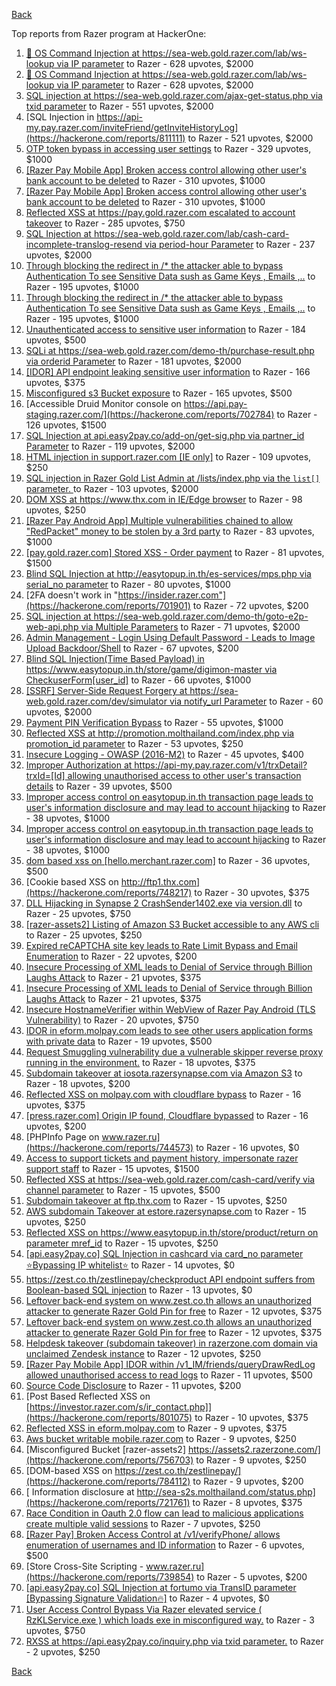 [Back](../README.md)

Top reports from Razer program at HackerOne:

1. [🐞 OS Command Injection at https://sea-web.gold.razer.com/lab/ws-lookup via IP parameter](https://hackerone.com/reports/821962) to Razer - 628 upvotes, $2000
2. [🐞 OS Command Injection at https://sea-web.gold.razer.com/lab/ws-lookup via IP parameter](https://hackerone.com/reports/821962) to Razer - 628 upvotes, $2000
3. [SQL injection at https://sea-web.gold.razer.com/ajax-get-status.php via txid parameter](https://hackerone.com/reports/819738) to Razer - 551 upvotes, $2000
4. [SQL Injection in https://api-my.pay.razer.com/inviteFriend/getInviteHistoryLog](https://hackerone.com/reports/811111) to Razer - 521 upvotes, $2000
5. [OTP token bypass in accessing user settings](https://hackerone.com/reports/699082) to Razer - 329 upvotes, $1000
6. [[Razer Pay  Mobile App] Broken access control allowing other user's bank account to be deleted](https://hackerone.com/reports/757095) to Razer - 310 upvotes, $1000
7. [[Razer Pay  Mobile App] Broken access control allowing other user's bank account to be deleted](https://hackerone.com/reports/757095) to Razer - 310 upvotes, $1000
8. [Reflected XSS at https://pay.gold.razer.com escalated to account takeover](https://hackerone.com/reports/723060) to Razer - 285 upvotes, $750
9. [SQL Injection at https://sea-web.gold.razer.com/lab/cash-card-incomplete-translog-resend via period-hour Parameter](https://hackerone.com/reports/781205) to Razer - 237 upvotes, $2000
10. [Through blocking the redirect in /* the attacker able to bypass Authentication To see Sensitive Data sush as Game Keys , Emails ,..](https://hackerone.com/reports/736273) to Razer - 195 upvotes, $1000
11. [Through blocking the redirect in /* the attacker able to bypass Authentication To see Sensitive Data sush as Game Keys , Emails ,..](https://hackerone.com/reports/736273) to Razer - 195 upvotes, $1000
12. [Unauthenticated access to sensitive user information](https://hackerone.com/reports/702677) to Razer - 184 upvotes, $500
13. [SQLi at https://sea-web.gold.razer.com/demo-th/purchase-result.php via orderid Parameter](https://hackerone.com/reports/777693) to Razer - 181 upvotes, $2000
14. [[IDOR] API endpoint leaking sensitive user information](https://hackerone.com/reports/723118) to Razer - 166 upvotes, $375
15. [Misconfigured s3 Bucket exposure](https://hackerone.com/reports/700051) to Razer - 165 upvotes, $500
16. [Accessible Druid Monitor console on https://api.pay-staging.razer.com/](https://hackerone.com/reports/702784) to Razer - 126 upvotes, $1500
17. [SQL Injection at api.easy2pay.co/add-on/get-sig.php via partner_id Parameter](https://hackerone.com/reports/768195) to Razer - 119 upvotes, $2000
18. [HTML injection in support.razer.com [IE only]](https://hackerone.com/reports/826463) to Razer - 109 upvotes, $250
19. [SQL injection in Razer Gold List Admin at /lists/index.php via the `list[]` parameter. ](https://hackerone.com/reports/824307) to Razer - 103 upvotes, $2000
20. [DOM XSS at https://www.thx.com in IE/Edge browser](https://hackerone.com/reports/702981) to Razer - 98 upvotes, $250
21. [[Razer Pay Android App] Multiple vulnerabilities chained to allow "RedPacket" money to be stolen by a 3rd party](https://hackerone.com/reports/753280) to Razer - 83 upvotes, $1000
22. [[pay.gold.razer.com] Stored XSS - Order payment](https://hackerone.com/reports/706916) to Razer - 81 upvotes, $1500
23. [Blind SQL Injection at http://easytopup.in.th/es-services/mps.php via serial_no parameter](https://hackerone.com/reports/790914) to Razer - 80 upvotes, $1000
24. [2FA doesn't work in "https://insider.razer.com"](https://hackerone.com/reports/701901) to Razer - 72 upvotes, $200
25. [SQL injection at https://sea-web.gold.razer.com/demo-th/goto-e2p-web-api.php via Multiple Parameters](https://hackerone.com/reports/777698) to Razer - 71 upvotes, $2000
26. [Admin Management - Login Using Default Password - Leads to Image Upload Backdoor/Shell](https://hackerone.com/reports/699030) to Razer - 67 upvotes, $200
27. [Blind SQL Injection(Time Based Payload) in  https://www.easytopup.in.th/store/game/digimon-master via CheckuserForm[user_id]](https://hackerone.com/reports/789259) to Razer - 66 upvotes, $1000
28. [[SSRF] Server-Side Request Forgery at https://sea-web.gold.razer.com/dev/simulator via notify_url Parameter](https://hackerone.com/reports/777664) to Razer - 60 upvotes, $2000
29. [Payment PIN Verification Bypass](https://hackerone.com/reports/702383) to Razer - 55 upvotes, $1000
30. [Reflected XSS at http://promotion.molthailand.com/index.php via promotion_id parameter](https://hackerone.com/reports/772116) to Razer - 53 upvotes, $250
31. [Insecure Logging - OWASP (2016-M2)](https://hackerone.com/reports/700624) to Razer - 45 upvotes, $400
32. [Improper Authorization at https://api-my.pay.razer.com/v1/trxDetail?trxId=[Id] allowing unauthorised access to other user's transaction details](https://hackerone.com/reports/754339) to Razer - 39 upvotes, $500
33. [Improper access control on easytopup.in.th transaction page leads to user's information disclosure and may lead to account hijacking](https://hackerone.com/reports/776877) to Razer - 38 upvotes, $1000
34. [Improper access control on easytopup.in.th transaction page leads to user's information disclosure and may lead to account hijacking](https://hackerone.com/reports/776877) to Razer - 38 upvotes, $1000
35. [dom based xss on [hello.merchant.razer.com]](https://hackerone.com/reports/767944) to Razer - 36 upvotes, $500
36. [Cookie based XSS on http://ftp1.thx.com](https://hackerone.com/reports/748217) to Razer - 30 upvotes, $375
37. [DLL Hijacking in Synapse 2  CrashSender1402.exe via version.dll](https://hackerone.com/reports/702252) to Razer - 25 upvotes, $750
38. [[razer-assets2] Listing of Amazon S3 Bucket accessible to any AWS cli  ](https://hackerone.com/reports/710319) to Razer - 25 upvotes, $250
39. [Expired reCAPTCHA site key leads to Rate Limit Bypass and Email Enumeration](https://hackerone.com/reports/758280) to Razer - 22 upvotes, $200
40. [Insecure Processing of XML leads to Denial of Service through Billion Laughs Attack](https://hackerone.com/reports/754117) to Razer - 21 upvotes, $375
41. [Insecure Processing of XML leads to Denial of Service through Billion Laughs Attack](https://hackerone.com/reports/754117) to Razer - 21 upvotes, $375
42. [Insecure HostnameVerifier within WebView of Razer Pay Android (TLS Vulnerability)](https://hackerone.com/reports/795272) to Razer - 20 upvotes, $750
43. [IDOR in eform.molpay.com leads to see other users application forms with private data](https://hackerone.com/reports/790829) to Razer - 19 upvotes, $500
44. [Request Smuggling vulnerability due a vulnerable skipper reverse proxy running in the environment.](https://hackerone.com/reports/711679) to Razer - 18 upvotes, $375
45. [Subdomain takeover at iosota.razersynapse.com via Amazon S3](https://hackerone.com/reports/813313) to Razer - 18 upvotes, $200
46. [Reflected XSS on molpay.com with cloudflare bypass](https://hackerone.com/reports/800360) to Razer - 16 upvotes, $375
47. [[press.razer.com] Origin IP found, Cloudflare bypassed](https://hackerone.com/reports/776933) to Razer - 16 upvotes, $200
48. [PHPInfo Page on www.razer.ru](https://hackerone.com/reports/744573) to Razer - 16 upvotes, $0
49. [Access to support tickets and payment history, impersonate razer support staff](https://hackerone.com/reports/776110) to Razer - 15 upvotes, $1500
50. [Reflected XSS at https://sea-web.gold.razer.com/cash-card/verify via channel parameter](https://hackerone.com/reports/769086) to Razer - 15 upvotes, $500
51. [Subdomain takeover at ftp.thx.com](https://hackerone.com/reports/703591) to Razer - 15 upvotes, $250
52. [AWS subdomain Takeover at estore.razersynapse.com](https://hackerone.com/reports/785179) to Razer - 15 upvotes, $250
53. [Reflected XSS on https://www.easytopup.in.th/store/product/return on parameter mref_id](https://hackerone.com/reports/776883) to Razer - 15 upvotes, $250
54. [[api.easy2pay.co] SQL Injection in cashcard via card_no parameter ⭐️Bypassing IP whitelist⭐️](https://hackerone.com/reports/894329) to Razer - 14 upvotes, $0
55. [https://zest.co.th/zestlinepay/checkproduct API endpoint suffers from Boolean-based SQL injection](https://hackerone.com/reports/783147) to Razer - 13 upvotes, $0
56. [Leftover back-end system on www.zest.co.th allows an unauthorized attacker to generate Razer Gold Pin for free](https://hackerone.com/reports/782982) to Razer - 12 upvotes, $375
57. [Leftover back-end system on www.zest.co.th allows an unauthorized attacker to generate Razer Gold Pin for free](https://hackerone.com/reports/782982) to Razer - 12 upvotes, $375
58. [Helpdesk takeover (subdomain takeover) in razerzone.com domain via unclaimed Zendesk instance](https://hackerone.com/reports/810807) to Razer - 12 upvotes, $250
59. [[Razer Pay Mobile App] IDOR within /v1_IM/friends/queryDrawRedLog allowed unauthorised access to read logs](https://hackerone.com/reports/754044) to Razer - 11 upvotes, $500
60. [Source Code Disclosure](https://hackerone.com/reports/819735) to Razer - 11 upvotes, $200
61. [Post Based Reflected XSS on [https://investor.razer.com/s/ir_contact.php]](https://hackerone.com/reports/801075) to Razer - 10 upvotes, $375
62. [Reflected XSS in eform.molpay.com](https://hackerone.com/reports/789879) to Razer - 9 upvotes, $375
63. [Aws bucket writable mobile.razer.com](https://hackerone.com/reports/772957) to Razer - 9 upvotes, $250
64. [Misconfigured Bucket  [razer-assets2]  https://assets2.razerzone.com/](https://hackerone.com/reports/756703) to Razer - 9 upvotes, $250
65. [DOM-based XSS on https://zest.co.th/zestlinepay/](https://hackerone.com/reports/784112) to Razer - 9 upvotes, $200
66. [ Information disclosure at http://sea-s2s.molthailand.com/status.php](https://hackerone.com/reports/721761) to Razer - 8 upvotes, $375
67. [Race Condition in Oauth 2.0 flow can lead to malicious applications create multiple valid sessions](https://hackerone.com/reports/699112) to Razer - 7 upvotes, $250
68. [[Razer Pay] Broken Access Control at /v1/verifyPhone/ allows enumeration of usernames and ID information](https://hackerone.com/reports/752443) to Razer - 6 upvotes, $500
69. [Store Cross-Site Scripting - www.razer.ru](https://hackerone.com/reports/739854) to Razer - 5 upvotes, $200
70. [[api.easy2pay.co]  SQL Injection at fortumo via TransID parameter [Bypassing Signature Validation🔥]](https://hackerone.com/reports/894325) to Razer - 4 upvotes, $0
71. [User Access Control Bypass Via Razer elevated service ( RzKLService.exe ) which loads  exe in misconfigured way.](https://hackerone.com/reports/769684) to Razer - 3 upvotes, $750
72. [RXSS at https://api.easy2pay.co/inquiry.php via txid parameter.](https://hackerone.com/reports/791941) to Razer - 2 upvotes, $250


[Back](../README.md)